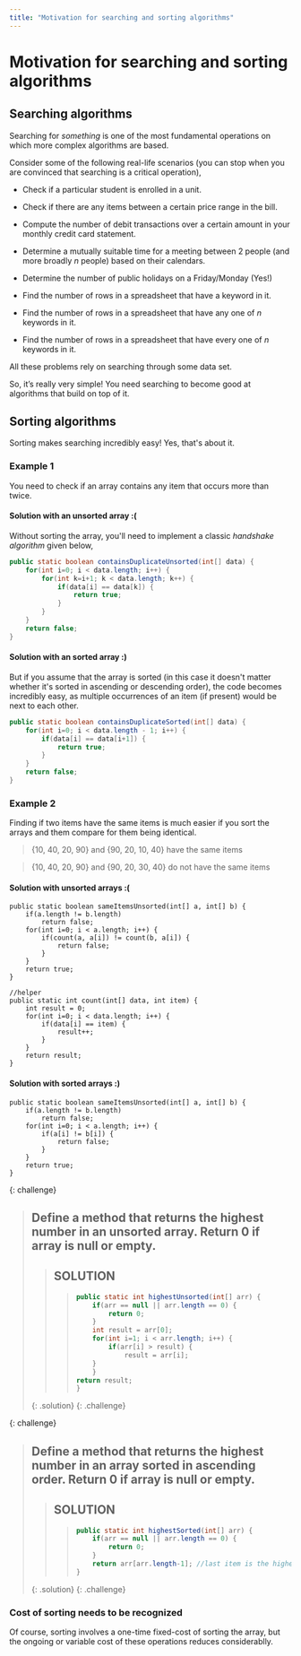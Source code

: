 ```yaml
---
title: "Motivation for searching and sorting algorithms"
---
```


# Motivation for searching and sorting algorithms

## Searching algorithms

Searching for *something* is one of the most fundamental operations on
which more complex algorithms are based. 

Consider some of the following real-life scenarios (you can stop when you are convinced that searching is a critical operation),

-   Check if a particular student is enrolled in a unit.

-   Check if there are any items between a certain price range in the
    bill.

-   Compute the number of debit transactions over a certain amount in
    your monthly credit card statement.

-   Determine a mutually suitable time for a meeting between 2 people
    (and more broadly $n$ people) based on their calendars.

-   Determine the number of public holidays on a Friday/Monday (Yes!)

-   Find the number of rows in a spreadsheet that have a keyword in it.

-   Find the number of rows in a spreadsheet that have any one of $n$
    keywords in it.

-   Find the number of rows in a spreadsheet that have every one of $n$
    keywords in it.

All these problems rely on searching through some data set.

So, it’s really very simple! You need searching to become good at
algorithms that build on top of it.

## Sorting algorithms

Sorting makes searching incredibly easy! Yes, that's about it.

### Example 1

You need to check if an array contains any item that occurs more than twice. 

#### Solution with an unsorted array :(

Without sorting the array, you'll need to implement a classic *handshake algorithm* given below,

```java
public static boolean containsDuplicateUnsorted(int[] data) {
	for(int i=0; i < data.length; i++) {
		for(int k=i+1; k < data.length; k++) {
			if(data[i] == data[k]) {
				return true;
			}
		}
	}
	return false;
}
```

#### Solution with an sorted array :)

But if you assume that the array is sorted (in this case it doesn't matter whether it's sorted in ascending or descending order), the code becomes incredibly easy, as multiple occurrences of an item (if present) would be next to each other.

```java
public static boolean containsDuplicateSorted(int[] data) {
	for(int i=0; i < data.length - 1; i++) {
		if(data[i] == data[i+1]) {
			return true;
		}
	}
	return false;
}
```

### Example 2

Finding if two items have the same items is much easier if you sort the arrays and them compare for them being identical.

>{10, 40, 20, 90} and {90, 20, 10, 40} have the same items

>{10, 40, 20, 90} and {90, 20, 30, 40} do not have the same items

#### Solution with unsorted arrays :(

```
public static boolean sameItemsUnsorted(int[] a, int[] b) {
	if(a.length != b.length)
		return false;
	for(int i=0; i < a.length; i++) {
		if(count(a, a[i]) != count(b, a[i]) {
			return false;
		}
	}
	return true;
}

//helper
public static int count(int[] data, int item) {
	int result = 0;
	for(int i=0; i < data.length; i++) {
		if(data[i] == item) {
			result++;
		}
	}
	return result;
}
```

#### Solution with sorted arrays :)

```
public static boolean sameItemsUnsorted(int[] a, int[] b) {
	if(a.length != b.length)
		return false;
	for(int i=0; i < a.length; i++) {
		if(a[i] != b[i]) {
			return false;
		}
	}
	return true;
}
```

{: challenge}
> ## Define a method that returns the highest number in an unsorted array. Return 0 if array is null or empty.
>> ## SOLUTION
>>> ```java
>>> public static int highestUnsorted(int[] arr) {
>>> 	if(arr == null || arr.length == 0) {
>>> 		return 0;
>>> 	}
>>> 	int result = arr[0];
>>> 	for(int i=1; i < arr.length; i++) {
>>> 		if(arr[i] > result) {
>>> 			result = arr[i];
>>>		}
>>> 	}
>>>	return result;
>>> }
>>> ```
>{: .solution}
{: .challenge}

{: challenge}
> ## Define a method that returns the highest number in an array sorted in ascending order. Return 0 if array is null or empty.
>> ## SOLUTION
>>> ```java
>>> public static int highestSorted(int[] arr) {
>>> 	if(arr == null || arr.length == 0) {
>>> 		return 0;
>>> 	}
>>> 	return arr[arr.length-1]; //last item is the highest item
>>> }
>>> ```
>{: .solution}
{: .challenge}

### Cost of sorting needs to be recognized

Of course, sorting involves a one-time fixed-cost of sorting the array, but the ongoing or variable cost of these operations reduces considerablly.